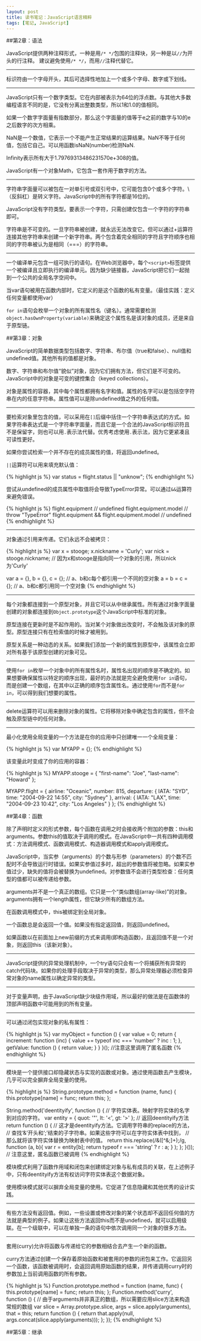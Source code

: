 ```yaml
---
layout: post
title: 读书笔记：JavaScript语言精粹
tags: [笔记, JavaScript]
---
```


##第2章：语法

JavaScript提供两种注释形式，一种是用`/* */`包围的注释块，另一种是以`//`为开头的行注释。
建议避免使用`/* */`，而用`//`注释代替它。

---

标识符由一个字母开头，其后可选择性地加上一个或多个字母、数字或下划线。

---

JavaScript只有一个数字类型。它在内部被表示为64位的浮点数。与其他大多数编程语言不同的是，它没有分离出整数类型，所以1和1.0的值相同。

如果一个数字字面量有指数部分，那么这个字面量的值等于e之前的数字与10的e之后数字的次方相乘。

NaN是一个数值，它表示一个不能产生正常结果的运算结果。NaN不等于任何值，包括它自己。可以用函数isNaN(number)检测NaN.

Infinity表示所有大于1.79769313486231570e+308的值。

JavaScript有一个对象Math，它包含一套作用于数字的方法。

---

字符串字面量可以被包在一对单引号或双引号中，它可能包含0个或多个字符。\（反斜杠）是转义字符。JavaScript中的所有字符都是16位的。

JavaScript没有字符类型。要表示一个字符，只需创建仅包含一个字符的字符串即可。

字符串是不可变的。一旦字符串被创建，就永远无法改变它。但可以通过+运算符连接其他字符串来创建一个新字符串。两个包含着完全相同的字符且字符顺序也相同的字符串被认为是相同（===）的字符串。

---

一个编译单元包含一组可执行的语句。在Web浏览器中，每个`<script>`标签提供一个被编译且立即执行的编译单元。因为缺少链接器，JavaScript把它们一起抛到一个公共的全局名字空间中。

当var语句被用在函数内部时，它定义的是这个函数的私有变量。（最佳实践：定义任何变量都使用var）

`for in`语句会枚举一个对象的所有属性名（键名）。通常需要检测`object.hasOwnProperty(variable)`来确定这个属性名是该对象的成员，还是来自于原型链。

##第3章：对象

JavaScript的简单数据类型包括数字、字符串、布尔值（true和false）、null值和undefined值。其他所有的值都是对象。

数字、字符串和布尔值“貌似”对象，因为它们拥有方法，但它们是不可变的。JavaScript中的对象是可变的键控集合（keyed collections）。

对象是属性的容器，其中每个属性都拥有名字和值。属性的名字可以是包括空字符串在内的任意字符串。属性值可以是除undefined值之外的任何值。

---

要检索对象里包含的值，可以采用在`[]`后缀中括住一个字符串表达式的方式。如果字符串表达式是一个字符串字面量，而且它是一个合法的JavaScript标识符且不是保留字，则也可以用`.`表示法代替。优秀考虑使用`.`表示法，因为它更紧凑且可读性更好。

如果你尝试检索一个并不存在的成员属性的值，将返回undefined。

`||`运算符可以用来填充默认值：

{% highlight js %}
var status = flight.status || "unknow";
{% endhighlight %}

尝试从undefined的成员属性中取值将会导致TypeError异常。可以通过`&&`运算符来避免错误。

{% highlight js %}
flight.equipment        // undefined
flight.equipment.model      // throw "TypeError"
flight.equipment && flight.equipment.model  // undefined
{% endhighlight %}

---

对象通过引用来传递。它们永远不会被拷贝：

{% highlight js %}
var x = stooge;
x.nickname = 'Curly';
var nick = stooge.nickname;
// 因为x和stooge是指向同一个对象的引用，所以nick为'Curly'

var a = {}, b = {}, c = {};
// a、b和c每个都引用一个不同的空对象
a = b = c = {};
// a、b和c都引用同一个空对象
{% endhighlight %}

---

每个对象都连接到一个原型对象，并且它可以从中继承属性。所有通过对象字面量创建的对象都连接到`Object.prototype`这个JavaScript中标准的对象。

原型连接在更新时是不起作用的。当对某个对象做出改变时，不会触及该对象的原型。原型连接只有在检索值的时候才被用到。

原型关系是一种动态的关系。如果我们添加一个新的属性到原型中，该属性会立即对所有基于该原型创建的对象可见。

---

使用`for in`枚举一个对象中的所有属性名时，属性名出现的顺序是不确定的。如果想要确保属性以特定的顺序出现，最好的办法就是完全避免使用`for in`语句，而是创建一个数组，在其中以正确的顺序包含属性名。通过使用`for`而不是`for in`，可以得到我们想要的属性。

---

delete运算符可以用来删除对象的属性。它将移除对象中确定包含的属性，但不会触及原型链中的任何对象。

---

最小化使用全局变量的一个方法是在你的应用中只创建唯一一个全局变量：

{% highlight js %}
var MYAPP = {};
{% endhighlight %}

该变量此时变成了你的应用的容器：

{% highlight js %}
MYAPP.stooge = {
    "first-name": "Joe",
    "last-name": "Howard"
};

MYAPP.flight = {
    airline: "Oceanic",
    number: 815,
    departure: {
        IATA: "SYD",
        time: "2004-09-22 14:55",
        city: "Sydney"
    },
    arrival: {
        IATA: "LAX",
        time: "2004-09-23 10:42",
        city: "Los Angeles"
    }
};
{% endhighlight %}

##第4章：函数

除了声明时定义的形式参数，每个函数在调用之时会接收两个附加的参数：this和arguments。参数this的值取决于调用的模式。在JavaScript中一共有四种调用模式：方法调用模式、函数调用模式、构造器调用模式和apply调用模式。

JavaScript中，当实参（arguments）的个数与形参（parameters）的个数不匹配时不会导致运行时错误。如果实参值过多时，超出的参数值将被忽略。如果实参值过少，缺失的值将会被替换为undefined。对参数值不会进行类型检查：任何类型的值都可以被传递给参数。

arguments并不是一个真正的数组。它只是一个“类似数组(array-like)”的对象。arguments拥有一个length属性，但它缺少所有的数组方法。

在函数调用模式中，this被绑定到全局对象。

一个函数总是会返回一个值。如果没有指定返回值，则返回undefined。

如果函数以在前面加上new前缀的方式来调用(即构造函数)，且返回值不是一个对象，则返回this（该新对象）。

---

JavaScript提供的异常处理机制中，一个try语句只会有一个将捕获所有异常的catch代码块。如果你的处理手段取决于异常的类型，那么异常处理器必须检查异常对象的name属性以确定异常的类型。

---

对于变量声明，由于JavaScript缺少块级作用域，所以最好的做法是在函数体的顶部声明函数中可能用到的所有变量。

---

可以通过闭包实现对象的私有属性：

{% highlight js %}
var myObject = function () {
    var value = 0;
    return {
        increment: function (inc) {
            value += typeof inc === 'number' ? inc : 1;
        },
        getValue: function () {
            return value;
        }
    }
}();        //注意这里调用了匿名函数
{% endhighlight %}

---

模块是一个提供接口却隐藏状态与实现的函数或对象。通过使用函数去产生模块，几乎可以完全摒弃全局变量的使用。

{% highlight js %}
String.prototype.method = function (name, func) {
    this.prototype[name] = func;
    return this;
};

String.method('deentityify', function () {
    // 字符实体表。映射字符实体的名字到对应的字符。
    var entity = {
        quot: '"',
        lt: '<',
        gt: '>'
    };
    // 返回deentityify方法
    return function () {
    // 这才是deentityify方法。它调用字符串的replace的方法，
    // 查找‘&’开头和‘;’结束的子字符串。如果这些字符可以在字符实体表中找到，
    // 那么就将该字符实体替换为映射表中的值。
        return this.replace(/&([^&;]+);/g,
            function (a, b){
                var r = entity[b];
                return typeof r === 'string' ? r : a;
            }
        );
    };
}());   // 注意这里，匿名函数已被调用
{% endhighlight %}

模块模式利用了函数作用域和闭包来创建绑定对象与私有成员的关联，在上述例子中，只有deentityify方法有权访问字符实体表这个数据对象。

使用模块模式就可以摒弃全局变量的使用。它促进了信息隐藏和其他优秀的设计实践。

---

有些方法没有返回值。例如，一些设置或修改对象的某个状态却不返回任何值的方法就是典型的例子。如果让这些方法返回this而不是undefined，就可以启用级联。在一个级联中，可以在单独一条的语句中依次调用同一个对象的很多方法。

---

套用(curry)允许将函数与传递给它的参数相结合去产生一个新的函数。

curry方法通过创建一个保存着原始函数和被套用的参数的闭包来工作。它返回另一个函数，该函数被调用时，会返回调用原始函数的结果，并传递调用curry时的参数加上当前调用函数的所有参数。

{% highlight js %}
Function.prototype.method = function (name, func) {
    this.prototype[name] = func;
    return this;
};
Function.method('curry', function () {
    // 由于arguments并非真正的数组，所以需要应用slice方法来构造常规的数组
    var slice = Array.prototype.slice,
        args = slice.apply(arguments),
        that = this;
    return function () {
        return that.apply(null, args.concat(slice.apply(arguments)));
    };
});
{% endhighlight %}


##第5章：继承


